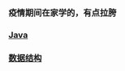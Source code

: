 ### 疫情期间在家学的，有点拉胯
### [Java](https://github.com/nekowu/HFUT_CourseWork/tree/main/freshman_second_term/Java)
### [数据结构](https://github.com/nekowu/HFUT_CourseWork/tree/main/freshman_second_term/%E6%95%B0%E6%8D%AE%E7%BB%93%E6%9E%84)
